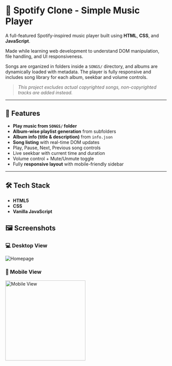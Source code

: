 # 🎵 Spotify Clone - Simple Music Player

A full-featured Spotify-inspired music player built using **HTML**, **CSS**, and **JavaScript**. 

 Made while learning web development to understand DOM manipulation, file handling, and UI responsiveness.

Songs are organized in folders inside a `SONGS/` directory, and albums are dynamically loaded with metadata. The player is fully responsive and includes song library for each album, seekbar and volume controls.

>_This project excludes actual copyrighted songs, non-copyrighted tracks are added instead._
---

## 🚀 Features

-  **Play music from  `SONGS/` folder**
-  **Album-wise playlist generation** from subfolders
-  **Album info (title & description)** from `info.json`
-  **Song listing** with real-time DOM updates
-  Play, Pause, Next, Previous song controls
-  Live seekbar with current time and duration
-  Volume control + Mute/Unmute toggle
-  Fully **responsive layout** with mobile-friendly sidebar

---

## 🛠️ Tech Stack

- **HTML5** 
- **CSS** 
- **Vanilla JavaScript** 

## 🖼️ Screenshots

### 💻 Desktop View
![Homepage](IMG/Screenshots/homepage.png)

### 📱 Mobile View
<img src="IMG/Screenshots/mobile.png" alt="Mobile View" width="250"/>
